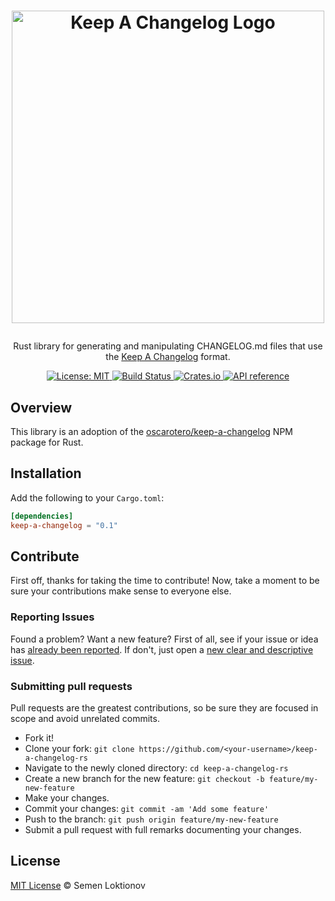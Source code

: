 <h1>
  <p align="center">
    <img alt="Keep A Changelog Logo" src="https://raw.githubusercontent.com/napalmpapalam/keep-a-changelog-rs/master/assets/logo.svg" width="500"/>
  </p>
</h1>

<p align="center">
  Rust library for generating and manipulating CHANGELOG.md files that use the <a target="_blank" rel="noopener" href="https://keepachangelog.com">Keep A Changelog</a> format.
</p>

<div align="center">
  <a href="https://github.com/napalmpapalam/keep-a-changelog-rs/blob/master/LICENSE">
    <img alt="License: MIT" src="https://img.shields.io/github/license/napalmpapalam/keep-a-changelog-rs.svg" />
  </a>
  <a href="https://github.com/napalmpapalam/keep-a-changelog-rs/actions">
    <img alt="Build Status" src="https://github.com/napalmpapalam/keep-a-changelog-rs/actions/workflows/build.yaml/badge.svg" />
  </a>
  <a href="https://crates.io/crates/keep-a-changelog">
    <img alt="Crates.io" src="https://img.shields.io/crates/v/keep-a-changelog.svg" />
  </a>
  <a href="https://docs.rs/keep-a-changelog">
    <img alt="API reference" src="https://docs.rs/keep-a-changelog/badge.svg" />
  </a>
</div>

## Overview

This library is an adoption of the [oscarotero/keep-a-changelog](https://github.com/oscarotero/keep-a-changelog)
NPM package for Rust.

## Installation

Add the following to your `Cargo.toml`:

```toml
[dependencies]
keep-a-changelog = "0.1"
```

## Contribute

First off, thanks for taking the time to contribute!
Now, take a moment to be sure your contributions make sense to everyone else.

### Reporting Issues

Found a problem? Want a new feature? First of all, see if your issue or idea has [already been reported](../../issues).
If don't, just open a [new clear and descriptive issue](../../issues/new).

### Submitting pull requests

Pull requests are the greatest contributions, so be sure they are focused in scope and avoid unrelated commits.

-   Fork it!
-   Clone your fork: `git clone https://github.com/<your-username>/keep-a-changelog-rs`
-   Navigate to the newly cloned directory: `cd keep-a-changelog-rs`
-   Create a new branch for the new feature: `git checkout -b feature/my-new-feature`
-   Make your changes.
-   Commit your changes: `git commit -am 'Add some feature'`
-   Push to the branch: `git push origin feature/my-new-feature`
-   Submit a pull request with full remarks documenting your changes.

## License

[MIT License](https://opensource.org/licenses/MIT) © Semen Loktionov

